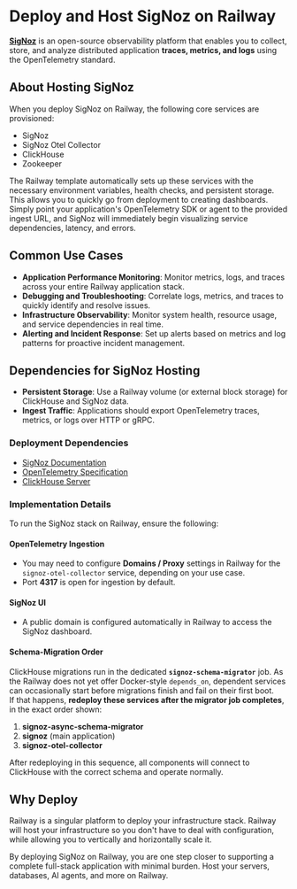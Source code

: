 # Deploy and Host SigNoz on Railway

**[SigNoz](https://signoz.io)** is an open-source observability platform that enables you to collect, store, and analyze distributed application **traces, metrics, and logs** using the OpenTelemetry standard.

## About Hosting SigNoz

When you deploy SigNoz on Railway, the following core services are provisioned:
- SigNoz
- SigNoz Otel Collector
- ClickHouse
- Zookeeper

The Railway template automatically sets up these services with the necessary environment variables, health checks, and persistent storage. This allows you to quickly go from deployment to creating dashboards. Simply point your application's OpenTelemetry SDK or agent to the provided ingest URL, and SigNoz will immediately begin visualizing service dependencies, latency, and errors.

## Common Use Cases

- **Application Performance Monitoring**: Monitor metrics, logs, and traces across your entire Railway application stack.
- **Debugging and Troubleshooting**: Correlate logs, metrics, and traces to quickly identify and resolve issues.
- **Infrastructure Observability**: Monitor system health, resource usage, and service dependencies in real time.
- **Alerting and Incident Response**: Set up alerts based on metrics and log patterns for proactive incident management.

## Dependencies for SigNoz Hosting

- **Persistent Storage**: Use a Railway volume (or external block storage) for ClickHouse and SigNoz data.
- **Ingest Traffic**: Applications should export OpenTelemetry traces, metrics, or logs over HTTP or gRPC.

### Deployment Dependencies

- [SigNoz Documentation](https://signoz.io/docs/)
- [OpenTelemetry Specification](https://opentelemetry.io/docs/)
- [ClickHouse Server](https://clickhouse.com/docs/en/)

### Implementation Details

To run the SigNoz stack on Railway, ensure the following:

#### OpenTelemetry Ingestion
- You may need to configure **Domains / Proxy** settings in Railway for the `signoz-otel-collector` service, depending on your use case.  
- Port **4317** is open for ingestion by default.

#### SigNoz UI
- A public domain is configured automatically in Railway to access the SigNoz dashboard.

#### Schema-Migration Order  
ClickHouse migrations run in the dedicated **`signoz-schema-migrator`** job. As the Railway does not yet offer Docker-style `depends_on`, dependent services can occasionally start before migrations finish and fail on their first boot.  
If that happens, **redeploy these services after the migrator job completes**, in the exact order shown:

1. **signoz-async-schema-migrator**  
2. **signoz** (main application)  
3. **signoz-otel-collector**

After redeploying in this sequence, all components will connect to ClickHouse with the correct schema and operate normally.

## Why Deploy

Railway is a singular platform to deploy your infrastructure stack. Railway will host your infrastructure so you don't have to deal with configuration, while allowing you to vertically and horizontally scale it.

By deploying SigNoz on Railway, you are one step closer to supporting a complete full-stack application with minimal burden. Host your servers, databases, AI agents, and more on Railway.
